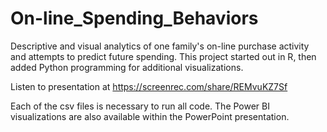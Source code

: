 # On-line_Spending_Behaviors
Descriptive and visual analytics of one family's on-line purchase activity and attempts to predict future spending.  This project started out in R, then added Python programming for additional visualizations.  

Listen to presentation at https://screenrec.com/share/REMvuKZ7Sf

Each of the csv files is necessary to run all code.  The Power BI visualizations are also available within the PowerPoint presentation.
